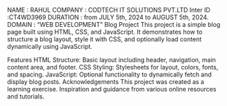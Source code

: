 NAME : RAHUL
COMPANY : CODTECH IT SOLUTIONS PVT.LTD
Inter ID :CT4WD3969
DURATION : from JULY 5th, 2024 to AUGUST 5th, 2024.
DOMAIN : “WEB DEVELOPMENT”
Blog Project
This project is a simple blog page built using HTML, CSS, and JavaScript. It demonstrates how to structure a blog layout, style it with CSS, and optionally load content dynamically using JavaScript.

Features
HTML Structure: Basic layout including header, navigation, main content area, and footer.
CSS Styling: Stylesheets for layout, colors, fonts, and spacing.
JavaScript: Optional functionality to dynamically fetch and display blog posts.
Acknowledgements
This project was created as a learning exercise.
Inspiration and guidance from various online resources and tutorials.
